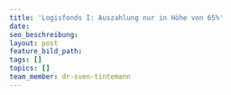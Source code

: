```yaml
---
title: 'Logisfonds I: Auszahlung nur in Höhe von 65%'
date:
seo_beschreibung:
layout: post
feature_bild_path:
tags: []
topics: []
team_member: dr-sven-tintemann
---
```

